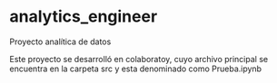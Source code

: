 # analytics_engineer
Proyecto analítica de datos

Este proyecto se desarrolló en colaboratoy, cuyo archivo principal se encuentra en la carpeta src y esta denominado como Prueba.ipynb
